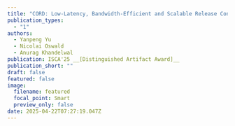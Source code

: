 ```yaml
---
title: "CORD: Low-Latency, Bandwidth-Efficient and Scalable Release Consistency via Directory Ordering"
publication_types:
  - "1"
authors:
  - Yanpeng Yu
  - Nicolai Oswald
  - Anurag Khandelwal
publication: ISCA'25 __[Distinguished Artifact Award]__
publication_short: ""
draft: false
featured: false
image:
  filename: featured
  focal_point: Smart
  preview_only: false
date: 2025-04-22T07:27:19.047Z
---
```

